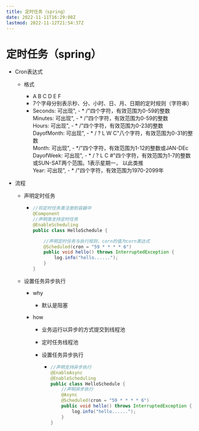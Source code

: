 ```yaml
---
title: 定时任务（spring）
date: 2022-11-11T16:29:08Z
lastmod: 2022-11-12T21:54:37Z
---
```


# 定时任务（spring）

* Cron表达式

  * 格式

    * A B C D E F
    * 7个字母分别表示秒、分、小时、日、月、日期的定时规则（字符串）
    * Seconds: 可出现", - * /"四个字符，有效范围为0-59的整数  
      Minutes: 可出现", - * /"四个字符，有效范围为0-59的整数  
      Hours: 可出现", - * /"四个字符，有效范围为0-23的整数  
      DayofMonth: 可出现", - * / ? L W C"八个字符，有效范围为0-31的整数  
      Month: 可出现", - */"四个字符，有效范围为1-12的整数或JAN-DEc  
      DayofWeek: 可出现", - * / ? L C #"四个字符，有效范围为1-7的整数或SUN-SAT两个范围。1表示星期一， 以此类推  
      Year: 可出现", - * /"四个字符，有效范围为1970-2099年
* 流程

  * 声明定时任务

    * ```java
      //将定时任务类注册到容器中
      @Component
      //声明类支持定时任务
      @EnableScheduling
      public class HelloSchedule {

          //声明定时任务与执行规则，corn的值为corn表达式
          @Scheduled(cron = "59 * * * * 6")
          public void hello() throws InterruptedException {
              log.info("hello......");
          }
      }
      ```
  * 设置任务异步执行

    * why

      * 默认是阻塞
    * how

      * 业务运行以异步的方式提交到线程池
      * 定时任务线程池
      * 设置任务异步执行

        * ```java
          //声明支持异步执行
          @EnableAsync
          @EnableScheduling
          public class HelloSchedule {
              //声明异步执行
              @Async
              @Scheduled(cron = "59 * * * * 6")
              public void hello() throws InterruptedException {
                  log.info("hello......");
              }
          }
          ```

  ‍

‍
